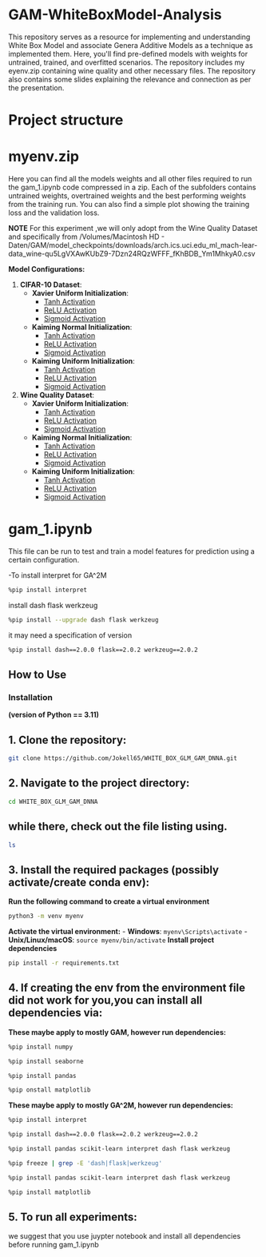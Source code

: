 # GAM-WhiteBoxModel-Analysis
 This repository serves as a resource for implementing and understanding White Box Model and associate Genera Additive Models as a technique as implemented them. Here, you'll find pre-defined models with weights for untrained, trained, and overfitted scenarios. The repository includes my eyenv.zip containing wine quality and other necessary files. The repository also contains some slides explaining the relevance and connection as per the presentation. 
 
# Project structure 

# myenv.zip
Here you can find all the models weights and all other files required to run the gam_1.ipynb code compressed in a zip. Each of the subfolders contains untrained weights, overtrained weights and the best performing weights from the training run. You can also find a simple plot showing the training loss and the validation loss.

**NOTE** For this experiment ,we will only adopt from the Wine Quality Dataset and specifically from 
/Volumes/Macintosh HD - Daten/GAM/model_checkpoints/downloads/arch.ics.uci.edu_ml_mach-lear-data_wine-qu5LgVXAwKUbZ9-7Dzn24RQzWFFF_fKhBDB_Ym1MhkyA0.csv

**Model Configurations:**
1. **CIFAR-10 Dataset**:
    - **Xavier Uniform Initialization**:
        - [Tanh Activation](model_checkpoints/cifar10/xavier_uniform/tanh/)
        - [ReLU Activation](model_checkpoints/cifar10/xavier_uniform/relu/)
        - [Sigmoid Activation](model_checkpoints/cifar10/xavier_uniform/sigmoid/)
    - **Kaiming Normal Initialization**:
        - [Tanh Activation](model_checkpoints/cifar10/kaiming_normal/tanh/)
        - [ReLU Activation](model_checkpoints/cifar10/kaiming_normal/relu/)
        - [Sigmoid Activation](model_checkpoints/cifar10/kaiming_normal/sigmoid/)
    - **Kaiming Uniform Initialization**:
        - [Tanh Activation](model_checkpoints/cifar10/kaiming_uniform/tanh/)
        - [ReLU Activation](model_checkpoints/cifar10/kaiming_uniform/relu/)
        - [Sigmoid Activation](model_checkpoints/cifar10/kaiming_uniform/sigmoid/)
2. **Wine Quality Dataset**:
    - **Xavier Uniform Initialization**:
        - [Tanh Activation](model_checkpoints/wine_quality/xavier_uniform/tanh/)
        - [ReLU Activation](model_checkpoints/wine_quality/xavier_uniform/relu/)
        - [Sigmoid Activation](model_checkpoints/wine_quality/xavier_uniform/sigmoid/)
    - **Kaiming Normal Initialization**:
        - [Tanh Activation](model_checkpoints/wine_quality/kaiming_normal/tanh/)
        - [ReLU Activation](model_checkpoints/wine_quality/kaiming_normal/relu/)
        - [Sigmoid Activation](model_checkpoints/wine_quality/kaiming_normal/sigmoid/)
    - **Kaiming Uniform Initialization**:
        - [Tanh Activation](model_checkpoints/wine_quality/kaiming_uniform/tanh/)
        - [ReLU Activation](model_checkpoints/wine_quality/kaiming_uniform/relu/)
        - [Sigmoid Activation](model_checkpoints/wine_quality/kaiming_uniform/sigmoid/)


# gam_1.ipynb #

This file can be run to test and train a model features for prediction using a certain configuration.

-To install interpret for GA^2M

```bash
%pip install interpret
```
install dash flask werkzeug
```bash
%pip install --upgrade dash flask werkzeug
```
it may need a specification of version
```bash
%pip install dash==2.0.0 flask==2.0.2 werkzeug==2.0.2
```

## How to Use ##
### Installation ##

**(version of Python == 3.11)**

## 1. Clone the repository: ## 

```bash
git clone https://github.com/Jokell65/WHITE_BOX_GLM_GAM_DNNA.git
```

## 2. Navigate to the project directory: ## 

 ```bash
 cd WHITE_BOX_GLM_GAM_DNNA
 ```
## while there, check out the file listing using. ##

```bash
ls
```

## 3. Install the required packages (possibly activate/create conda env): ##

 **Run the following command to create a virtual environment** 
    
 ```bash
 python3 -m venv myenv
 ```
**Activate the virtual environment:**
        - **Windows**:
            ```
            myenv\Scripts\activate
            ```
        - **Unix/Linux/macOS**:
            ```
            source myenv/bin/activate
            ```
**Install project dependencies**
```bash
pip install -r requirements.txt
```

## 4. If creating the env from the environment file did not work for you,you can install all dependencies via: ##

**These maybe apply to mostly GAM, however run dependencies:**
```bash
%pip install numpy
```
```bash
%pip install seaborne
```
```bash
%pip install pandas
```
```bash
%pip onstall matplotlib
```

**These maybe apply to mostly GA^2M, however run dependencies:**
```bash
%pip install interpret
```
```bash
%pip install dash==2.0.0 flask==2.0.2 werkzeug==2.0.2
```
    
```bash
%pip install pandas scikit-learn interpret dash flask werkzeug
```
    
```bash
%pip freeze | grep -E 'dash|flask|werkzeug'
```
```bash
%pip install pandas scikit-learn interpret dash flask werkzeug
```
```bash
%pip install matplotlib
```
## 5. To run all experiments: ##
we suggest that you use juypter notebook and install all dependencies before running gam_1.ipynb
